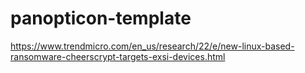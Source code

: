 # panopticon-template

https://www.trendmicro.com/en_us/research/22/e/new-linux-based-ransomware-cheerscrypt-targets-exsi-devices.html
